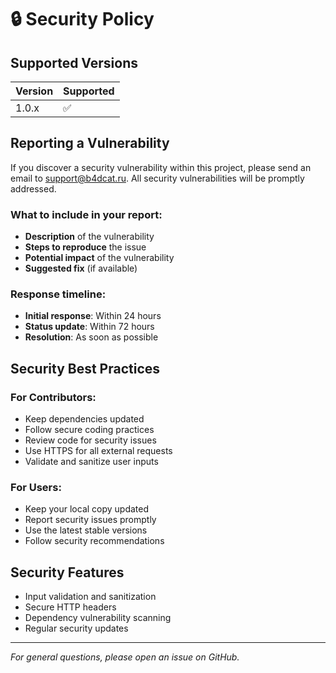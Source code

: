 # 🔒 Security Policy

## Supported Versions

| Version | Supported          |
| ------- | ------------------ |
| 1.0.x   | :white_check_mark: |

## Reporting a Vulnerability

If you discover a security vulnerability within this project, please send an email to support@b4dcat.ru. All security vulnerabilities will be promptly addressed.

### What to include in your report:

- **Description** of the vulnerability
- **Steps to reproduce** the issue
- **Potential impact** of the vulnerability
- **Suggested fix** (if available)

### Response timeline:

- **Initial response**: Within 24 hours
- **Status update**: Within 72 hours
- **Resolution**: As soon as possible

## Security Best Practices

### For Contributors:
- Keep dependencies updated
- Follow secure coding practices
- Review code for security issues
- Use HTTPS for all external requests
- Validate and sanitize user inputs

### For Users:
- Keep your local copy updated
- Report security issues promptly
- Use the latest stable versions
- Follow security recommendations

## Security Features

- Input validation and sanitization
- Secure HTTP headers
- Dependency vulnerability scanning
- Regular security updates

---

*For general questions, please open an issue on GitHub.* 